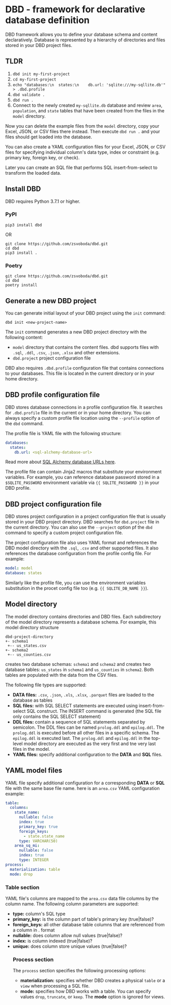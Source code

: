 # DBD - framework for declarative database definition
DBD framework allows you to define your database schema and content 
declaratively. Database is represented by a hierarchy of directories and
files stored in your DBD project files. 

## TLDR

1. `dbd init my-first-project`
2. `cd my-first-project`
3. `echo "databases:\n  states:\n    db.url: 'sqlite:///my-sqllite.db'" > .dbd.profile`
4. `dbd validate .`
5. `dbd run .`
6. Connect to the newly created `my-sqllite.db` database and review `area`, `population`, and `state` tables that have been created from the files in the `model` directory.

Now you can delete the example files from the `model` directory, copy your Excel, JSON, or CSV files there instead. 
Then execute `dbd run .` and your files should get loaded into the database.

You can also create a YAML configuration files for your Excel, JSON, or CSV files for specifying individual column's
data type, index or constraint (e.g. primary key, foreign key, or check).

Later you can create an SQL file that performs SQL insert-from-select to transform the loaded data.

## Install DBD
DBD requires Python 3.7.1 or higher. 

### PyPI

```shell
pip3 install dbd
```

OR

```shell
git clone https://github.com/zsvoboda/dbd.git
cd dbd
pip3 install .
```

### Poetry

```shell
git clone https://github.com/zsvoboda/dbd.git
cd dbd
poetry install
``` 

## Generate a new DBD project
You can generate initial layout of your DBD project using the `init` command:

```shell
dbd init <new-project-name>
```

The `init` command generates a new DBD project directory with the following content: 

- `model` directory that contains the content files. dbd supports files with `.sql`, `.ddl`, `.csv`, `.json`, `.xlsx` and other extensions.  
- `dbd.project` project configuration file 

DBD also requires `.dbd.profile` configuration file that contains connections to your databases. 
This file is located in the current directory or in your home directory.  

## DBD profile configuration file
DBD stores database connections in a profile configuration file. It searches for `.dbd.profile` file in the current or in 
your home directory. You can always specify a custom profile file location using the `--profile` option of the `dbd` command. 

The profile file is YAML file with the following structure:

```yaml
databases:
  states:
    db.url: <sql-alchemy-database-url>
```

Read more about [SQL Alchemy database URLs here](https://docs.sqlalchemy.org/en/14/core/engines.html). 

The profile file can contain Jinja2 macros that substitute your environment variables. For example, you can reference 
database password stored in a `$SQLITE_PASSWORD` environment variable via `{{ SQLITE_PASSWORD }}` in your DBD profile.

## DBD project configuration file
DBD stores project configuration in a project configuration file that is usually stored in your DBD project directory. 
DBD searches for `dbd.project` file in the current directory. You can also use the `--project` option pf the `dbd` 
command to specify a custom project configuration file. 

The project configuration file also uses YAML format and references the DBD model directory with the `.sql`, `.csv` 
and other supported files. It also references the database configuration from the profile config file. For example:

```yaml
model: model
database: states
```

Similarly like the profile file, you can use the environment variables substitution in the procet config file too 
(e.g. `{{ SQLITE_DB_NAME }}`).

## Model directory
The model directory contains directories and DBD files. Each subdirectory of the model directory represents 
a database schema. For example, this model directory structure

```text
dbd-project-directory
+- schema1
 +-- us_states.csv
+- schema2
 +-- us_counties.csv
```

creates two database schemas: `schema1` and `schema2` and creates two database tables: `us_states` in `schema1` 
and `us_counties` in `schema2`. Both tables are populated with the data from the CSV files.  

The following file types are supported:

- __DATA files:__ `.csv`, `.json`, `.xls`, `.xlsx`, `.parquet` files are loaded to the database as tables
- __SQL files:__ with SQL SELECT statements are executed using insert-from-select SQL construct. The INSERT command is generated (the SQL file only contains the SQL SELECT statement)
- __DDL files:__ contain a sequence of SQL statements separated by semicolon. The DDL files can be named `prolog.ddl` and `epilog.ddl`. The `prolog.ddl` is executed before all other files in a specific schema. The `epilog.ddl` is executed last. The `prolog.ddl` and `epilog.ddl` in the top-level model directory are executed as the very first and tne very last files in the model. 
- __YAML files:__ specify additional configuration to the __DATA__ and __SQL__ files. 

## YAML model files
YAML file specify additional configuration for a corresponding __DATA__ or __SQL__ file with the same base file name.
here is an `area.csv` YAML configuration example:

```yaml
table:
  columns:
    state_name:
      nullable: false
      index: true
      primary_key: true
      foreign_keys:
        - state.state_name
      type: VARCHAR(50)
    area_sq_mi:
      nullable: false
      index: true
      type: INTEGER
process:
  materialization: table
  mode: drop
```

### Table section
YAML file's columns are mapped to the `area.csv` data file columns by the column name. 
The following column parameters are supported:

- __type:__ column's SQL type
- __primary_key:__ is the column part of table's primary key (true|false)?
- __foreign_keys:__ all other database table columns that are referenced from a column in <table>.<column> format
- __nullable:__ does column allow null values (true|false)?
- __index:__ is column indexed (true|false)?
- __unique:__ does column store unique values (true|false)?

### Process section
The `process` section specifies the following processing options:

- __materialization:__ specifies whether DBD creates a physical `table` or a `view` when processing a SQL file.
- __mode:__ specifies how DBD works with a table. You can specify values `drop`, `truncate`, or `keep`. The  __mode__ option is ignored for views.




